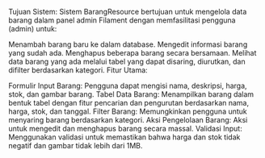 Tujuan Sistem: Sistem BarangResource bertujuan untuk mengelola data barang dalam panel admin Filament dengan memfasilitasi pengguna (admin) untuk:

Menambah barang baru ke dalam database.
Mengedit informasi barang yang sudah ada.
Menghapus beberapa barang secara bersamaan.
Melihat data barang yang ada melalui tabel yang dapat disaring, diurutkan, dan difilter berdasarkan kategori.
Fitur Utama:

Formulir Input Barang: Pengguna dapat mengisi nama, deskripsi, harga, stok, dan gambar barang.
Tabel Data Barang: Menampilkan barang dalam bentuk tabel dengan fitur pencarian dan pengurutan berdasarkan nama, harga, stok, dan tanggal.
Filter Barang: Memungkinkan pengguna untuk menyaring barang berdasarkan kategori.
Aksi Pengelolaan Barang: Aksi untuk mengedit dan menghapus barang secara massal.
Validasi Input: Menggunakan validasi untuk memastikan bahwa harga dan stok tidak negatif dan gambar tidak lebih dari 1MB.